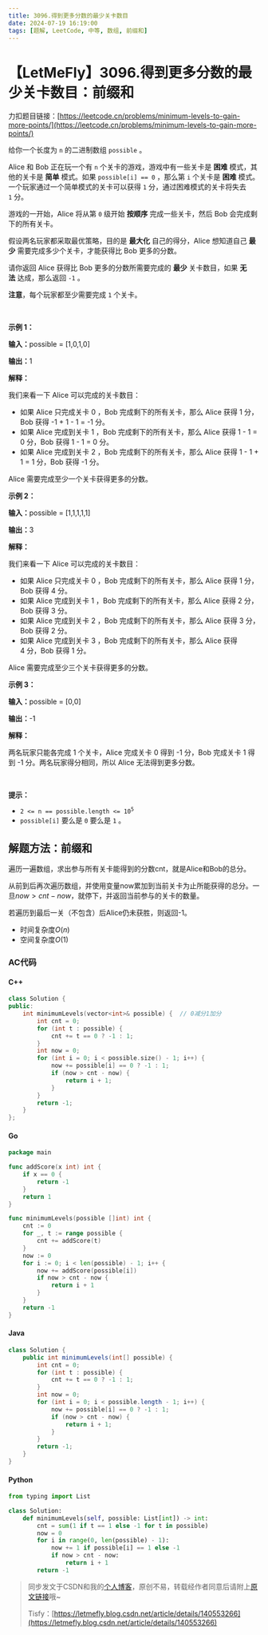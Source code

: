 ```yaml
---
title: 3096.得到更多分数的最少关卡数目
date: 2024-07-19 16:19:00
tags: [题解, LeetCode, 中等, 数组, 前缀和]
---
```


# 【LetMeFly】3096.得到更多分数的最少关卡数目：前缀和

力扣题目链接：[https://leetcode.cn/problems/minimum-levels-to-gain-more-points/](https://leetcode.cn/problems/minimum-levels-to-gain-more-points/)

<p>给你一个长度为 <code>n</code>&nbsp;的二进制数组&nbsp;<code>possible</code>&nbsp;。</p>

<p>Alice 和 Bob 正在玩一个有 <code>n</code> 个关卡的游戏，游戏中有一些关卡是 <strong>困难</strong>&nbsp;模式，其他的关卡是 <strong>简单</strong>&nbsp;模式。如果&nbsp;<code>possible[i] == 0</code>&nbsp;，那么第&nbsp;<code>i</code> 个关卡是 <strong>困难</strong>&nbsp;模式。一个玩家通过一个简单模式的关卡可以获得 <code>1</code>&nbsp;分，通过困难模式的关卡将失去 <code>1</code>&nbsp;分。</p>

<p>游戏的一开始，Alice 将从第 <code>0</code>&nbsp;级开始 <strong>按顺序</strong> 完成一些关卡，然后 Bob 会完成剩下的所有关卡。</p>

<p>假设两名玩家都采取最优策略，目的是&nbsp;<strong>最大化</strong>&nbsp;自己的得分，Alice 想知道自己&nbsp;<strong>最少</strong> 需要完成多少个关卡，才能获得比 Bob 更多的分数。</p>

<p>请你返回 Alice 获得比 Bob 更多的分数所需要完成的 <strong>最少</strong> 关卡数目，如果 <strong>无法</strong>&nbsp;达成，那么返回 <code>-1</code>&nbsp;。</p>

<p><strong>注意</strong>，每个玩家都至少需要完成&nbsp;<code>1</code> 个关卡。</p>

<p>&nbsp;</p>

<p><strong class="example">示例 1：</strong></p>

<div class="example-block">
<p><span class="example-io"><b>输入：</b>possible = [1,0,1,0]</span></p>

<p><span class="example-io"><b>输出：</b>1</span></p>

<p><strong>解释：</strong></p>

<p>我们来看一下 Alice 可以完成的关卡数目：</p>

<ul>
	<li>如果 Alice 只完成关卡 0 ，Bob 完成剩下的所有关卡，那么 Alice 获得 1 分，Bob 获得 -1 + 1 - 1 = -1 分。</li>
	<li>如果 Alice 完成到关卡 1 ，Bob 完成剩下的所有关卡，那么 Alice 获得&nbsp;1 - 1 = 0 分，Bob 获得 1 - 1 = 0 分。</li>
	<li>如果 Alice 完成到关卡 2 ，Bob 完成剩下的所有关卡，那么 Alice 获得&nbsp;1 - 1 + 1 = 1 分，Bob 获得 -1 分。</li>
</ul>

<p>Alice 需要完成至少一个关卡获得更多的分数。</p>
</div>

<p><strong class="example">示例 2：</strong></p>

<div class="example-block">
<p><span class="example-io"><b>输入：</b>possible = [1,1,1,1,1]</span></p>

<p><span class="example-io"><b>输出：</b>3</span></p>

<p><strong>解释：</strong></p>

<p>我们来看一下 Alice 可以完成的关卡数目：</p>

<ul>
	<li>如果 Alice 只完成关卡 0 ，Bob 完成剩下的所有关卡，那么 Alice 获得 1 分，Bob 获得 4 分。</li>
	<li>如果 Alice 完成到关卡 1 ，Bob 完成剩下的所有关卡，那么 Alice 获得&nbsp;2 分，Bob 获得 3 分。</li>
	<li>如果 Alice 完成到关卡 2 ，Bob 完成剩下的所有关卡，那么 Alice 获得&nbsp;3 分，Bob 获得 2&nbsp;分。</li>
	<li>如果 Alice 完成到关卡 3&nbsp;，Bob 完成剩下的所有关卡，那么 Alice 获得 4&nbsp;分，Bob 获得 1&nbsp;分。</li>
</ul>

<p>Alice 需要完成至少三个关卡获得更多的分数。</p>
</div>

<p><strong class="example">示例 3：</strong></p>

<div class="example-block">
<p><span class="example-io"><b>输入：</b>possible = [0,0]</span></p>

<p><span class="example-io"><b>输出：</b>-1</span></p>

<p><strong>解释：</strong></p>

<p>两名玩家只能各完成 1 个关卡，Alice 完成关卡 0 得到 -1 分，Bob 完成关卡 1 得到 -1 分。两名玩家得分相同，所以 Alice 无法得到更多分数。</p>
</div>

<p>&nbsp;</p>

<p><strong>提示：</strong></p>

<ul>
	<li><code>2 &lt;= n == possible.length &lt;= 10<sup>5</sup></code></li>
	<li><code>possible[i]</code>&nbsp;要么是&nbsp;<code>0</code>&nbsp;要么是&nbsp;<code>1</code> 。</li>
</ul>


    
## 解题方法：前缀和

遍历一遍数组，求出参与所有关卡能得到的分数cnt，就是Alice和Bob的总分。

从前到后再次遍历数组，并使用变量now累加到当前关卡为止所能获得的总分。一旦$now\gt cnt - now$，就停下，并返回当前参与的关卡的数量。

若遍历到最后一关（不包含）后Alice仍未获胜，则返回-1。

+ 时间复杂度$O(n)$
+ 空间复杂度$O(1)$

### AC代码

#### C++

```cpp
class Solution {
public:
    int minimumLevels(vector<int>& possible) {  // 0减分1加分
        int cnt = 0;
        for (int t : possible) {
            cnt += t == 0 ? -1 : 1;
        }
        int now = 0;
        for (int i = 0; i < possible.size() - 1; i++) {
            now += possible[i] == 0 ? -1 : 1;
            if (now > cnt - now) {
                return i + 1;
            }
        }
        return -1;
    }
};
```

#### Go

```go
package main

func addScore(x int) int {
    if x == 0 {
        return -1
    }
    return 1
}

func minimumLevels(possible []int) int {
    cnt := 0
    for _, t := range possible {
        cnt += addScore(t)
    }
    now := 0
    for i := 0; i < len(possible) - 1; i++ {
        now += addScore(possible[i])
        if now > cnt - now {
            return i + 1
        }
    }
    return -1
}
```

#### Java

```java
class Solution {
    public int minimumLevels(int[] possible) {
        int cnt = 0;
        for (int t : possible) {
            cnt += t == 0 ? -1 : 1;
        }
        int now = 0;
        for (int i = 0; i < possible.length - 1; i++) {
            now += possible[i] == 0 ? -1 : 1;
            if (now > cnt - now) {
                return i + 1;
            }
        }
        return -1;
    }
}
```

#### Python

```python
from typing import List

class Solution:
    def minimumLevels(self, possible: List[int]) -> int:
        cnt = sum(1 if t == 1 else -1 for t in possible)
        now = 0
        for i in range(0, len(possible) - 1):
            now += 1 if possible[i] == 1 else -1
            if now > cnt - now:
                return i + 1
        return -1
```

> 同步发文于CSDN和我的[个人博客](https://blog.letmefly.xyz/)，原创不易，转载经作者同意后请附上[原文链接](https://blog.letmefly.xyz/2024/07/19/LeetCode%203096.%E5%BE%97%E5%88%B0%E6%9B%B4%E5%A4%9A%E5%88%86%E6%95%B0%E7%9A%84%E6%9C%80%E5%B0%91%E5%85%B3%E5%8D%A1%E6%95%B0%E7%9B%AE/)哦~
>
> Tisfy：[https://letmefly.blog.csdn.net/article/details/140553266](https://letmefly.blog.csdn.net/article/details/140553266)
